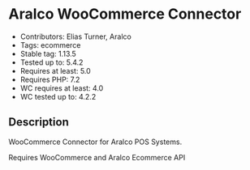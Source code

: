 # Aralco WooCommerce Connector

- Contributors: Elias Turner, Aralco
- Tags: ecommerce
- Stable tag: 1.13.5
- Tested up to: 5.4.2
- Requires at least: 5.0
- Requires PHP: 7.2
- WC requires at least: 4.0
- WC tested up to: 4.2.2

## Description

WooCommerce Connector for Aralco POS Systems.

Requires WooCommerce and Aralco Ecommerce API
